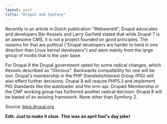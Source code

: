 ```yaml
---
layout: post
title: "Drupal and Symfony"
---
```

Recently in an article in Dutch publication "Webwereld", Drupal advocates and developers Bèr Kessels and Larry Garfield stated that while Drupal 7 is an awesome CMS, it is not a project founded on good principles. The reasons for that are political ("Drupal developers are harder to herd in one direction than Linux kernel developers") and stem mainly from the large group of noobs that is the user base.


For Drupal 8 the Drupal government opted for some radical changes, which Kessels described as "Glorious". Backwards compatibility for one will be lost. Drupal's membership in the PHP Standads/Interest Group (PIG) will also effect further decisions. Drupal 8 will require PHP5.3 and implement PIG Standards like the autoloader and the orm-api. Drupals Membership in the CMF working group has furthered another radical decision. Drupal 8 will be based of an existing framework. None other than Symfony 2.


Source: [blog.drupal.org](http://en.wikipedia.org/wiki/April_Fools'_Day)

**Edit: Just to make it clear. This was an april fool's day joke!**